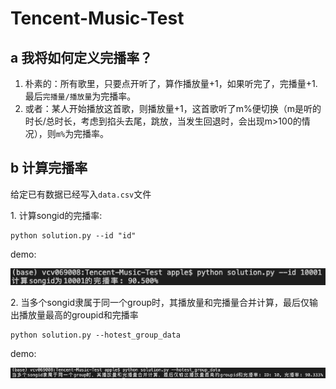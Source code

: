 # Tencent-Music-Test

## a 我将如何定义完播率？
1. 朴素的：所有歌里，只要点开听了，算作播放量+1，如果听完了，完播量+1.最后```完播量/播放量```为完播率。
2. 或者：某人开始播放这首歌，则播放量+1，这首歌听了m%便切换（m是听的时长/总时长，考虑到掐头去尾，跳放，当发生回退时，会出现m>100的情况），则```m%```为完播率。

## b 计算完播率

给定已有数据已经写入```data.csv```文件

1\. 计算songid的完播率:
```
python solution.py --id "id"
```
demo:

![q1](q1.png)

2\. 当多个songid隶属于同一个group时，其播放量和完播量合并计算，最后仅输出播放量最高的groupid和完播率

```
python solution.py --hotest_group_data
```
demo:

![q2](q2.jpg)


